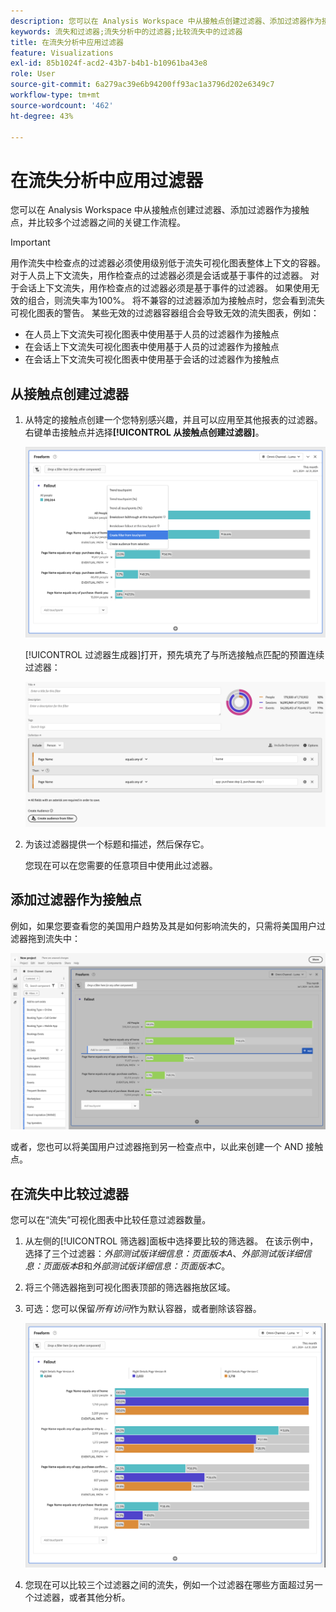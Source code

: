 ```yaml
---
description: 您可以在 Analysis Workspace 中从接触点创建过滤器、添加过滤器作为接触点，并比较多个过滤器之间的关键工作流程。
keywords: 流失和过滤器;流失分析中的过滤器;比较流失中的过滤器
title: 在流失分析中应用过滤器
feature: Visualizations
exl-id: 85b1024f-acd2-43b7-b4b1-b10961ba43e8
role: User
source-git-commit: 6a279ac39e6b94200ff93ac1a3796d202e6349c7
workflow-type: tm+mt
source-wordcount: '462'
ht-degree: 43%

---
```


# 在流失分析中应用过滤器

您可以在 Analysis Workspace 中从接触点创建过滤器、添加过滤器作为接触点，并比较多个过滤器之间的关键工作流程。

>[!IMPORTANT]
>
>用作流失中检查点的过滤器必须使用级别低于流失可视化图表整体上下文的容器。对于人员上下文流失，用作检查点的过滤器必须是会话或基于事件的过滤器。 对于会话上下文流失，用作检查点的过滤器必须是基于事件的过滤器。 如果使用无效的组合，则流失率为100%。 将不兼容的过滤器添加为接触点时，您会看到流失可视化图表的警告。 某些无效的过滤器容器组合会导致无效的流失图表，例如：
>
>* 在人员上下文流失可视化图表中使用基于人员的过滤器作为接触点
>* 在会话上下文流失可视化图表中使用基于人员的过滤器作为接触点
>* 在会话上下文流失可视化图表中使用基于会话的过滤器作为接触点

## 从接触点创建过滤器

1. 从特定的接触点创建一个您特别感兴趣，并且可以应用至其他报表的过滤器。右键单击接触点并选择&#x200B;**[!UICONTROL 从接触点创建过滤器]**。

   ![突出显示了“从接触点创建区段”的“接触点”下拉菜单。](assets/fallout-createfilter.png)

   [!UICONTROL 过滤器生成器]打开，预先填充了与所选接触点匹配的预置连续过滤器：

   ![筛选器生成器显示预填充和预生成的顺序筛选器。](assets/fallout-definefilter.png)

1. 为该过滤器提供一个标题和描述，然后保存它。

   您现在可以在您需要的任意项目中使用此过滤器。

## 添加过滤器作为接触点

例如，如果您要查看您的美国用户趋势及其是如何影响流失的，只需将美国用户过滤器拖到流失中：

![选定并突出显示要拖入流失中的美国用户过滤器。](assets/fallout-addfilter.png)

或者，您也可以将美国用户过滤器拖到另一检查点中，以此来创建一个 AND 接触点。

## 在流失中比较过滤器

您可以在“流失”可视化图表中比较任意过滤器数量。

1. 从左侧的[!UICONTROL 筛选器]面板中选择要比较的筛选器。 在该示例中，选择了三个过滤器：*外部测试版详细信息：页面版本A*、*外部测试版详细信息：页面版本B*&#x200B;和&#x200B;*外部测试版详细信息：页面版本C*。
1. 将三个筛选器拖到可视化图表顶部的筛选器拖放区域。


1. 可选：您可以保留&#x200B;*所有访问*&#x200B;作为默认容器，或者删除该容器。

   ![显示在上一步中拖动的“所有访问”以及两个过滤器的流失。](assets/fallout-multiplefilters.png)

1. 您现在可以比较三个过滤器之间的流失，例如一个过滤器在哪些方面超过另一个过滤器，或者其他分析。
